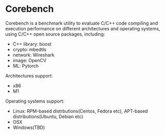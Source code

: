 # Corebench

Corebench is a benchmark utility to evaluate C/C++ code compiling and execution performance on different architectures and operating systems, using C/C++ open source packages, including:
 - C++ library: boost
 - crypto: mbedtls
 - network: Wireshark
 - image: OpenCV
 - ML: Pytorch


Architectures support:
 - x86
 - M1

Operating systems support:
 - Linux: RPM-based distrbutions(Centos, Fedora etc), APT-based distributions(Ubuntu, Debian etc)
 - OSX
 - Windows(TBD)
